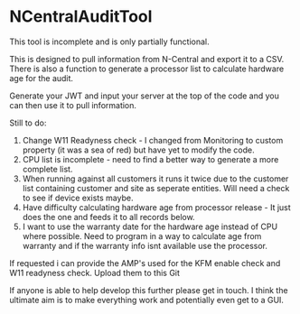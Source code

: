 # NCentralAuditTool

This tool is incomplete and is only partially functional.

This is designed to pull information from N-Central and export it to a CSV. There is also a function to generate a processor list to calculate hardware age for the audit.

Generate your JWT and input your server at the top of the code and you can then use it to pull information.

Still to do:
1. Change W11 Readyness check - I changed from Monitoring to custom property (it was a sea of red) but have yet to modify the code.
2. CPU list is incomplete - need to find a better way to generate a more complete list.
3. When running against all customers it runs it twice due to the customer list containing customer and site as seperate entities. Will need a check to see if device exists maybe.
4. Have difficulty calculating hardware age from processor release - It just does the one and feeds it to all records below.
5. I want to use the warranty date for the hardware age instead of CPU where possible. Need to program in a way to calculate age from warranty and if the warranty info isnt available use the processor.

If requested i can provide the AMP's used for the KFM enable check and W11 readyness check. Upload them to this Git

If anyone is able to help develop this further please get in touch. I think the ultimate aim is to make everything work and potentially even get to a GUI.

